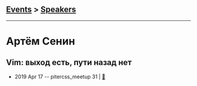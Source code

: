 ## [Events](../README.md) > [Speakers](../speakers.md)
---

# Артём Сенин

## Vim: выход есть, пути назад нет
- 2019 Apr 17 -- pitercss_meetup 31  | [:notebook:](https://pitercss.ru/31/pres/vim-intro.pdf)  

